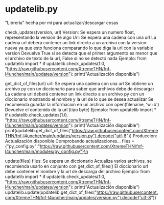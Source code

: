 # updatelib.py
"Libreria" hecha por mi para actualizar/descargar cosas

check_updates(version, url)
    Version: Se espera un numero float, representando la version de algo
    Url: Se espera una cadena con una url
    La cadena url deberá contener un link directo a un archivo con la version nueva ya que esto funciona comparando lo que diga la url con la variable version
    Devuelve True si se detecta que el primer argumento es menor que el archivo de texto de la url, False si no se detectó nada
    Ejemplo:
       from updatelib import *
       if updatelib.check_updates(1.0, "https://raw.githubusercontent.com/XtremeTHN/fnf-l4uncher/main/updates/version"):
          print("Actualización disponible")

get_dict_of_files(url)
    url: Se espera una cadena con una url
    Se obtiene un archivo py con un diccionario para saber que archivos debe de descargar
    La cadena url deberá contener un link directo a un archivo py con un diccionario mostrando el nombre y la url de lo que se desea actualizar
    Se recomienda guardar la informacion en un archivo con open(filename, 'w+b')
    Devuelve el contenido de la url (tipo byte)
    Ejemplo:
       from updatelib import *
       if updatelib.check_updates(1.0, "https://raw.githubusercontent.com/XtremeTHN/fnf-l4uncher/main/updates/version"):
          print("Actualización disponible")
          print(updatelib.get_dict_of_files("https://raw.githubusercontent.com/XtremeTHN/fnf-l4uncher/main/updates/version.py").decode("utf-8"))
    Produccion:
       Actualización disponible
       Comprobando actualizaciones...
       files = {"py_config.py":"https://raw.githubusercontent.com/XtremeTHN/fnf-l4uncher/main/modules/py_config.py"}\n
       
update(files)
    files: Se espera un diccionario 
    Actualiza varios archivos, se recomienda usarlo en conjunto con get_dict_of_files()
    El diccionario url debe contener el nombre y la url de descarga del archivo
    Ejemplo:
      from updatelib import *
       if updatelib.check_updates(1.0, "https://raw.githubusercontent.com/XtremeTHN/fnf-l4uncher/main/updates/version"):
          print("Actualización disponible")
          updatelib.update(updatelib.get_dict_of_files("https://raw.githubusercontent.com/XtremeTHN/fnf-l4uncher/main/updates/version.py").decode("utf-8"))  

